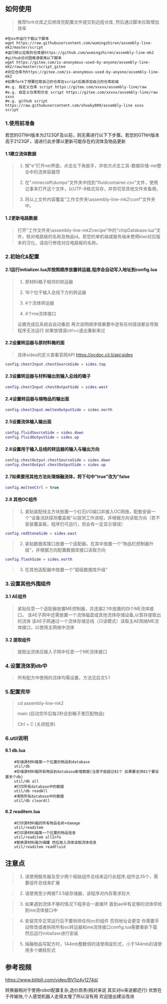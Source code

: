 ## 如何使用
>推荐fork仓库之后修改完配置文件提交到远程仓库,
>然后通过脚本拉取增加效率
```shell script
#在os中运行下载以下脚本
wget https://raw.githubusercontent.com/wumingzhiren/assembly-line-mk2/master/script
#运行默认拉取的仓库是https://github.com/wumingzhiren/assembly-line-mk2 
#github访问困难请使用以下脚本
wget https://gitee.com/is-anonymous-used-by-anyone/assembly-line-mk2/raw/master/script_gitee
#对应仓库为https://gitee.com/is-anonymous-used-by-anyone/assembly-line-mk2
#如果fork了想要拉取自己的仓库在script后面添加自己的仓库前缀
#e.g. 自定义仓库 script https://gitee.com/xxxxx/assembly-line/raw
#e.g. 自定义仓库和分支 script https://gitee.com/xxxxx/assembly-line/raw xxxx
#e.g. github script https://raw.githubusercontent.com/shoaky009/assembly-line xxxx
script
```


### 1.使用前准备

若您的GTNH版本为2123QF及以前，则无需进行以下下步骤。若您的GTNH版本高于2123QF，请进行此步骤以更新可能存在的流体及物品更新

#### 1.1建立流体数据
>
> 1. 按"e"打开nei界面，点击左下角扳手，并依次点击工具-数据存储-nei整合中的流体容器项
>
> 2. 在".minecraft\dumps\"文件夹中找到"fluidcontainer.csv"文件，使用记事本打开这个文件，以UTF-8格式另存，并剪切至其他文件夹备用。
>
> 3. 将以上文件内容覆盖"工作文件夹\assembly-line-mk2\conf\"文件夹中。

#### 1.2更新电路数据

>  打开"工作文件夹\assembly-line-mk2\recipe\"中的"chipDatabase.lua"文件，核对电路板的名称及物品id。若您的单机端或服务端未使用kiwi对应版本的汉化，请自行修改对应电路板的名称。


### 2.初始化&配置

#### 2.1运行initializer.lua并按照顺序放置转运器,程序会自动写入地址到config.lua
> 1. 原材料箱子相邻的转运器
> 
> 2. 16个位于输入总线下方的转运器
> 
> 3. 4个流体转运器
> 
> 4. 4个me流体接口
> 
> 设置完成后系统会自动重启
> 再次说明顺序很重要中途有任何错误都会导致程序无法运行 如果放错请ctrl+c退出重新来过

#### 2.2设置转运器与原材料箱的面
>具体sides的定义查看官网API https://ocdoc.cil.li/api:sides
```lua
config.chestInput.chestSourceSide = sides.top
```
#### 2.3设置转运器与材料输出到输入总线的箱子
```lua
config.chestInput.chestOutputSide = sides.west
```
#### 2.4设置转运器与熔物品的输出面
```lua
config.chestInput.moltenOutputSide = sides.north
```
#### 2.5设置流体输入输出面
```lua
config.fluidSourceSide = sides.down
config.fluidOutputSide = sides.up
```
#### 2.6设置用于输入总线的转运器的输入与输出方向
```lua
config.chestOutput.chestSourceSide = sides.down
config.chestOutput.chestOutputSide = sides.up
```

#### 2.7如果要用其他方法处理熔融流体，将下句中"true"改为"false
```lua
config.moltenCtrl = true
```

#### 2.8 其他OC组件
>1. 紧贴装配线主方块放置一个红石I/O端口并接入OC网络，配套安装一个"设备活跃探测覆盖板"以探测工作进程，并根据方向读取方向（若不安装覆盖板，程序仍可运行，但会有一定显示错误）
```lua
config.redStoneSide = sides.east
```
>2. 紧贴数据库接口放置一个适配器，在其中放置一个"物品栏控制器升级"，并根据方向配置数据库接口读取方向
```lua
config.flashSide = sides.north
```
>3. 在其他适配器中放置一个"超级数据库升级"

### 3.设置其他外围组件

#### 3.1 AE组件
>紧贴任意一个适配器放置ME控制器，并连接2.1中放置的四个ME流体接口。
>该AE子网中还需放置一个流体磁盘或其他流体存储设备,以暂存提取出的流体
>该AE子网通过一个流体存储总线（只读模式）读取主AE网络ME流体接口，以使用主网络中流体
#### 3.2 提取组件
>提取出流体应输入子网中任意一个ME流体接口
 
### 4.设置流体到db中

>所有配方中使用的流体均需设置，方法见后文5.1

### 5.配置完毕
>cd assembly-line-mk2
>
>main (启动完毕后每2秒会到箱子里匹配物品)
>
>Ctrl + C (关闭程序)

### 6.util说明

#### 6.1 db.lua
```shell
    #存储源材料箱第一个位置的物品到database
    util/db
    #存储源材料箱所有物品到database新增数据(注意不能超过81个 如果要支持81个要设置多个db)
    util/db all
    #打印所有database中的数据
    util/db readAll
    #清除所有database中的数据
    util/db clearAll
```
#### 6.2 readitem.lua
```shell
    #打印源材料箱的所有物品名称+damage
    util/readitem
    #打印源材料箱第一个位置的物品信息
    util/readitem allInfo
    #替换源材料箱为储罐 然后放入流体读取流体信息
    util/readitem readFluid
```

## 注意点

> 1. 请使用服务器及至少两个超级组件总线来运行此程序,组件达35个，需要组件总线来扩展

> 2. 请使用至少两根T3.5级存储器，该程序对内存需求较大

> 3. 如果遇到流体不够的情况下程序会一直循环 直到ae中有足够的流体供给到me流体接口中

> 4. 安装完毕正常运行后不要拆除任何oc的组件 否则地址会更变 你需要手动修改或者拆除所有oc转运器和me流体接口config.lua需要重新下载 然后运行initializer进行安装

> 5. 熔融物品写配方时，144mb整数倍的请使用锭形式，小于144mb的请使用多个螺栓形式


## 参考视频
https://www.bilibili.com/video/BV1iz4y1274d/

转换器相对于使用robot配置复杂,造价昂贵(相对来说 其实对iv来说都还行)
优势在于传输快,个人感觉机器人走得太慢了所以没有用
欢迎提出建议改进
